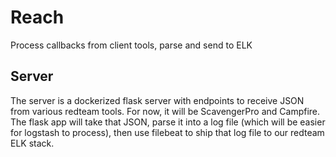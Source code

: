 # Reach
Process callbacks from client tools, parse and send to ELK

## Server
The server is a dockerized flask server with endpoints to receive JSON from various redteam tools.  For now, it will be ScavengerPro and Campfire.  The flask app will take that JSON, parse it into a log file (which will be easier for logstash to process), then use filebeat to ship that log file to our redteam ELK stack.


